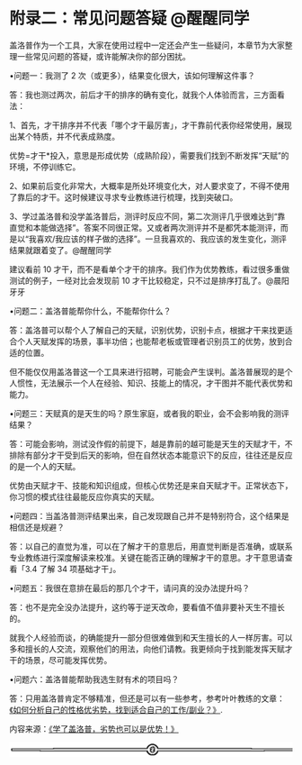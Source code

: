 # 附录二：常见问题答疑 @醒醒同学

盖洛普作为一个工具，大家在使用过程中一定还会产生一些疑问，本章节为大家整理一些常见问题的答疑，或许能解决你的部分困扰。

•问题一：我测了 2 次（或更多），结果变化很大，该如何理解这件事？

答：我也测过两次，前后才干的排序的确有变化，就我个人体验而言，三方面看法：

1、首先，才干排序并不代表「哪个才干最厉害」，才干靠前代表你经常使用，展现出某个特质，并不代表成熟度。

优势=才干*投入，意思是形成优势（成熟阶段），需要我们找到不断发挥“天赋”的环境，不停训练它。

2、如果前后变化非常大，大概率是所处环境变化大，对人要求变了，不得不使用了靠后的才干。这时候建议寻求专业教练进行梳理，找到突破口。

3、学过盖洛普和没学盖洛普后，测评时反应不同，第二次测评几乎很难达到“靠直觉和本能做选择”。答案不同很正常。又或者两次测评并不是都凭本能测评，而是以“我喜欢/我应该的样子做的选择”。一旦我喜欢的、我应该的发生变化，测评结果就跟着变了。@醒醒同学

建议看前 10 才干，而不是看单个才干的排序。我们作为优势教练，看过很多重做测试的例子，一经对比会发现前 10 才干比较稳定，只不过是排序打乱了。@晨阳牙牙

•问题二：盖洛普能帮你什么，不能帮你什么？

答：盖洛普可以帮个人了解自己的天赋，识别优势，识别卡点，根据才干来找更适合个人天赋发挥的场景，事半功倍；也能帮老板或管理者识别员工的优势，放到合适的位置。

但不能仅仅用盖洛普这一个工具来进行招聘，可能会产生误判。盖洛普展现的是个人惯性，无法展示一个人在经验、知识、技能上的情况，才干图并不能代表优势和能力。

•问题三：天赋真的是天生的吗？原生家庭，或者我的职业，会不会影响我的测评结果？

答：可能会影响，测试没作假的前提下，越是靠前的越可能是天生的天赋才干，不排除有部分才干受到后天的影响，但在自然状态本能意识下的反应，往往还是反应的是一个人的天赋。

优势由天赋才干、技能和知识组成，但核心优势还是来自天赋才干。正常状态下，你习惯的模式往往最能反应你真实的天赋。

•问题四：当盖洛普测评结果出来，自己发现跟自己并不是特别符合，这个结果是相信还是规避？

答：以自己的直觉为准，可以在了解才干的意思后，用直觉判断是否准确，或联系专业教练进行深度解读来校准。关键在能否正确的理解才干的意思。才干意思请查看「3.4 了解 34 项基础才干」。

•问题五：我很在意排在最后的那几个才干，请问真的没办法提升吗？

答：也不是完全没办法提升，这约等于逆天改命，要看值不值非要补天生不擅长的。

就我个人经验而谈，的确能提升一部分但很难做到和天生擅长的人一样厉害。可以多和擅长的人交流，观察他们的用法，向他们请教。我更倾向于找到能发挥天赋才干的场景，尽可能发挥优势。

•问题六：盖洛普能帮助我选生财有术的项目吗？

答：只用盖洛普肯定不够精准，但还是可以有一些参考，参考叶叶教练的文章：[《如何分析自己的性格优劣势，找到适合自己的工作/副业？》](https://wx.zsxq.com/dweb2/index/topic_detail/212255128248811).

内容来源：[《学了盖洛普，劣势也可以是优势！》](https://mp.weixin.qq.com/s/Q5nR9oWK92rfHtZ9TbW56A)

![](img/6c7de331872a8117bb5e80b7aec8953a.png)